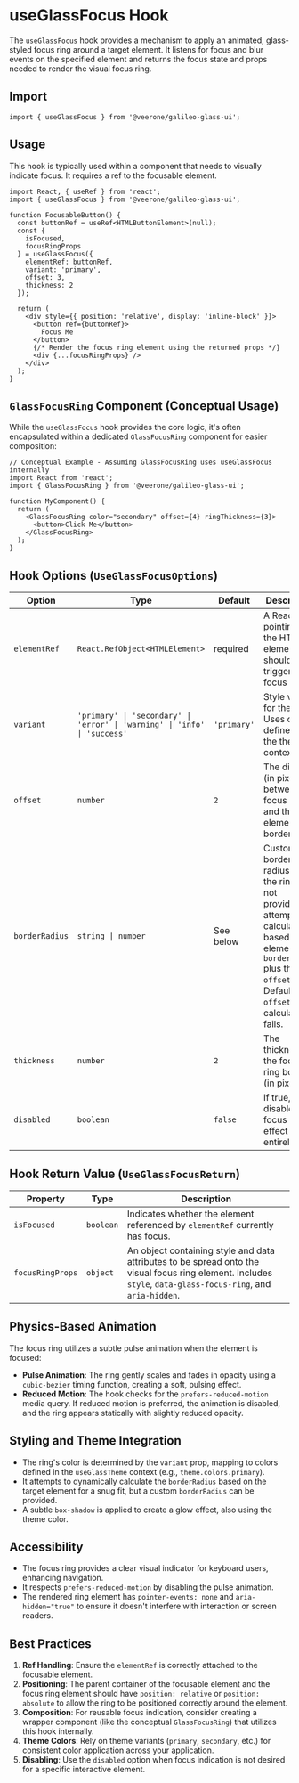 # useGlassFocus Hook

The `useGlassFocus` hook provides a mechanism to apply an animated, glass-styled focus ring around a target element. It listens for focus and blur events on the specified element and returns the focus state and props needed to render the visual focus ring.

## Import

```tsx
import { useGlassFocus } from '@veerone/galileo-glass-ui'; 
```

## Usage

This hook is typically used within a component that needs to visually indicate focus. It requires a ref to the focusable element.

```tsx
import React, { useRef } from 'react';
import { useGlassFocus } from '@veerone/galileo-glass-ui';

function FocusableButton() {
  const buttonRef = useRef<HTMLButtonElement>(null);
  const {
    isFocused, 
    focusRingProps 
  } = useGlassFocus({
    elementRef: buttonRef,
    variant: 'primary',
    offset: 3,
    thickness: 2
  });

  return (
    <div style={{ position: 'relative', display: 'inline-block' }}>
      <button ref={buttonRef}>
        Focus Me
      </button>
      {/* Render the focus ring element using the returned props */}
      <div {...focusRingProps} /> 
    </div>
  );
}
```

## `GlassFocusRing` Component (Conceptual Usage)

While the `useGlassFocus` hook provides the core logic, it's often encapsulated within a dedicated `GlassFocusRing` component for easier composition:

```tsx
// Conceptual Example - Assuming GlassFocusRing uses useGlassFocus internally
import React from 'react';
import { GlassFocusRing } from '@veerone/galileo-glass-ui';

function MyComponent() {
  return (
    <GlassFocusRing color="secondary" offset={4} ringThickness={3}>
      <button>Click Me</button>
    </GlassFocusRing>
  );
}
```

## Hook Options (`UseGlassFocusOptions`)

| Option | Type | Default | Description |
|---|---|---|---|
| `elementRef` | `React.RefObject<HTMLElement>` | required | A React ref pointing to the HTML element that should trigger the focus ring. |
| `variant` | `'primary' \| 'secondary' \| 'error' \| 'warning' \| 'info' \| 'success'` | `'primary'` | Style variant for the ring. Uses colors defined in the theme context. |
| `offset` | `number` | `2` | The distance (in pixels) between the focus ring and the element's border. |
| `borderRadius` | `string \| number` | See below | Custom border radius for the ring. If not provided, it attempts to calculate based on the element's `borderRadius` plus the `offset`. Defaults to `offset * 2` if calculation fails. |
| `thickness` | `number` | `2` | The thickness of the focus ring border (in pixels). |
| `disabled` | `boolean` | `false` | If true, disables the focus ring effect entirely. |

## Hook Return Value (`UseGlassFocusReturn`)

| Property | Type | Description |
|---|---|---|
| `isFocused` | `boolean` | Indicates whether the element referenced by `elementRef` currently has focus. |
| `focusRingProps` | `object` | An object containing style and data attributes to be spread onto the visual focus ring element. Includes `style`, `data-glass-focus-ring`, and `aria-hidden`. |

## Physics-Based Animation

The focus ring utilizes a subtle pulse animation when the element is focused:

- **Pulse Animation**: The ring gently scales and fades in opacity using a `cubic-bezier` timing function, creating a soft, pulsing effect.
- **Reduced Motion**: The hook checks for the `prefers-reduced-motion` media query. If reduced motion is preferred, the animation is disabled, and the ring appears statically with slightly reduced opacity.

## Styling and Theme Integration

- The ring's color is determined by the `variant` prop, mapping to colors defined in the `useGlassTheme` context (e.g., `theme.colors.primary`).
- It attempts to dynamically calculate the `borderRadius` based on the target element for a snug fit, but a custom `borderRadius` can be provided.
- A subtle `box-shadow` is applied to create a glow effect, also using the theme color.

## Accessibility

- The focus ring provides a clear visual indicator for keyboard users, enhancing navigation.
- It respects `prefers-reduced-motion` by disabling the pulse animation.
- The rendered ring element has `pointer-events: none` and `aria-hidden="true"` to ensure it doesn't interfere with interaction or screen readers.

## Best Practices

1.  **Ref Handling**: Ensure the `elementRef` is correctly attached to the focusable element.
2.  **Positioning**: The parent container of the focusable element and the focus ring element should have `position: relative` or `position: absolute` to allow the ring to be positioned correctly around the element.
3.  **Composition**: For reusable focus indication, consider creating a wrapper component (like the conceptual `GlassFocusRing`) that utilizes this hook internally.
4.  **Theme Colors**: Rely on theme variants (`primary`, `secondary`, etc.) for consistent color application across your application.
5.  **Disabling**: Use the `disabled` option when focus indication is not desired for a specific interactive element.
